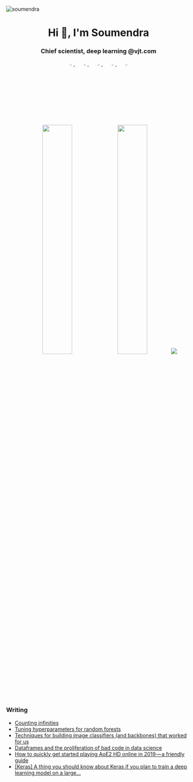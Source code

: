 <!--
- 🔭 I’m currently working on ...
- 🌱 I’m currently learning ...
- 👯 I’m looking to collaborate on ...
- 🤔 I’m looking for help with ...
- 💬 Ask me about ...
- 📫 How to reach me: ...
- 😄 Pronouns: ...
- ⚡ Fun fact: ...
-->

<p align="left"> <img src="https://komarev.com/ghpvc/?username=soumendra&style=flat-square" alt="soumendra" /> </p>

<h1 align="center">Hi 👋, I'm Soumendra</h1>
<h3 align="center">Chief scientist, deep learning @vjt.com</h3>

<div align="center">
    <a href="https://github.com/soumendra">
        <img src="https://github.com/soumendra/soumendra/blob/main/icons/github.png" width="3%"/>
    </a>
    <img width="3%" />
    <a href="https://twitter.com/dataBiryani">
        <img src="https://github.com/soumendra/soumendra/blob/main/icons/twitter.png" width="3%"/>
    </a>
    <img width="3%" />
    <a href="https://linkedin.com/in/soumendradhanee">
        <img src="https://github.com/soumendra/soumendra/blob/main/icons/linkedin.png" width="3%"/>
    </a>
    <img width="3%" />
    <a href="https://kaggle.com/soumendra">
        <img src="https://github.com/soumendra/soumendra/blob/main/icons/kaggle.png" width="3%"/>
    </a>
    <img width="3%" />
    <a href="https://medium.com/@soumendra">
        <img src="https://github.com/soumendra/soumendra/blob/main/icons/medium.png" width="3%" />
    </a>
</div>

<br/>
<br/>

<p align="center">
<img width="40%" src=https://github-readme-stats.vercel.app/api?username=soumendra&count_private=true&show_icons=true&include_all_commits=true&hide_border=false&hide_title=true />
  
<img width="40%" src="https://github-readme-streak-stats.herokuapp.com?user=soumendra&hide_border=true" />
<a width="20%" href="https://github.com/anuraghazra/github-readme-stats">
  <img src="https://github-readme-stats.vercel.app/api/top-langs/?username=soumendra" />
</a>
</p>

<h3>Writing</h3>

<!-- BLOG-POST-LIST:START -->
- [Counting infinities](https://soumendra.io/blog/counting-infinities/)
- [Tuning hyperparameters for random forests](https://soumendra.io/blog/tuning-random-forests-hyperparameters/)
- [Techniques for building image classifiers &lpar;and backbones&rpar; that worked for us](https://blog.fnp.dev/techniques-for-building-image-classifiers-and-backbones-that-worked-for-us-f4218a88dc45?source=rss-de87db488c7------2)
- [Dataframes and the proliferation of bad code in data science](https://soumendra.medium.com/dataframes-and-the-proliferation-of-bad-code-in-data-science-539b8aa1f87d?source=rss-de87db488c7------2)
- [How to quickly get started playing AoE2 HD online in 2019 — a friendly guide](https://soumendra.medium.com/how-to-quickly-get-started-playing-aoe2-hd-online-in-2019-a-friendly-guide-7468cd126fbd?source=rss-de87db488c7------2)
- [[Keras] A thing you should know about Keras if you plan to train a deep learning model on a large…](https://blog.fnp.dev/keras-a-thing-you-should-know-about-keras-if-you-plan-to-train-a-deep-learning-model-on-a-large-fdd63ce66bd2?source=rss-de87db488c7------2)
<!-- BLOG-POST-LIST:END -->


